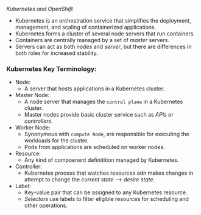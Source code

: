 


*Kubernetes and OpenShift*

- Kubernetes is an orchestration service that simplifies the deployment, management, and scaling of containerized applications.
- Kubernetes forms a cluster of several node servers that run containers. 
- Containers are centrally managed by a set of *master* servers.
- Servers can act as both *nodes* and *server*, but there are differences in both roles for increased stability.

### **Kubernetes Key Terminology:**

- Node:
	- A server that hosts applications in a Kubernetes cluster.
- Master Node:
	- A node server that manages the `control plane` in a Kubernetes cluster.
	- Master nodes provide basic cluster service such as *APIs* or *controllers*.
- Worker Node:
	- Synonymous with `compute Node`, are responsible for executing the workloads for the cluster.
	- Pods from applications are scheduled on worker nodes.
- Resource:
	- Any kind of compoenent definitition managed by Kubernetes.
- Controller:
	- Kubernetes process that watches resources adn makes changes in attempt to change the *current state* --> *desire state*.
- Label:
	- Key-value pair that can be assigned to any Kubernetes resource.
	- *Selectors* use labels to filter eligible resources for scheduling and other operations.	